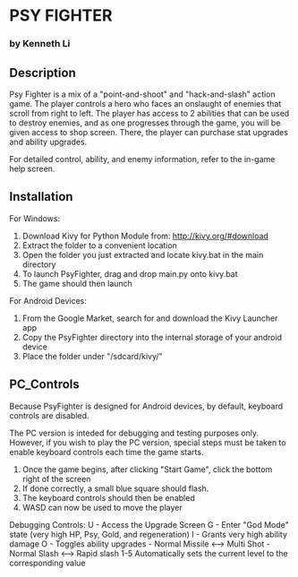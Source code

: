 

# PSY FIGHTER
### by Kenneth Li


## Description

Psy Fighter is a mix of a "point-and-shoot" and "hack-and-slash" action game.
The player controls a hero who faces an onslaught of enemies that scroll from right to left.
The player has access to 2 abilities that can be used to destroy enemies, and as one progresses
through the game, you will be given access to shop screen. There, the player can purchase
stat upgrades and ability upgrades.

For detailed control, ability, and enemy information, refer to the in-game help screen.


## Installation

For Windows:

1) Download Kivy for Python Module from: http://kivy.org/#download
2) Extract the folder to a convenient location
3) Open the folder you just extracted and locate kivy.bat in the main directory
4) To launch PsyFighter, drag and drop main.py onto kivy.bat
5) The game should then launch

For Android Devices:

1) From the Google Market, search for and download the Kivy Launcher app
2) Copy the PsyFighter directory into the internal storage of your android device
3) Place the folder under "/sdcard/kivy/"


## PC_Controls

Because PsyFighter is designed for Android devices, by default, keyboard controls are disabled.

The PC version is inteded for debugging and testing purposes only. However, if you wish to play
the PC version, special steps must be taken to enable keyboard controls each time the game
starts.

1) Once the game begins, after clicking "Start Game", click the bottom right of the screen
2) If done correctly, a small blue square should flash.
3) The keyboard controls should then be enabled
4) WASD can now be used to move the player

Debugging Controls:
U - Access the Upgrade Screen
G - Enter "God Mode" state (very high HP, Psy, Gold, and regeneration)
I - Grants very high ability damage
O - Toggles ability upgrades
	- Normal Missile <--> Multi Shot
	- Normal Slash <--> Rapid slash
1-5 Automatically sets the current level to the corresponding value

